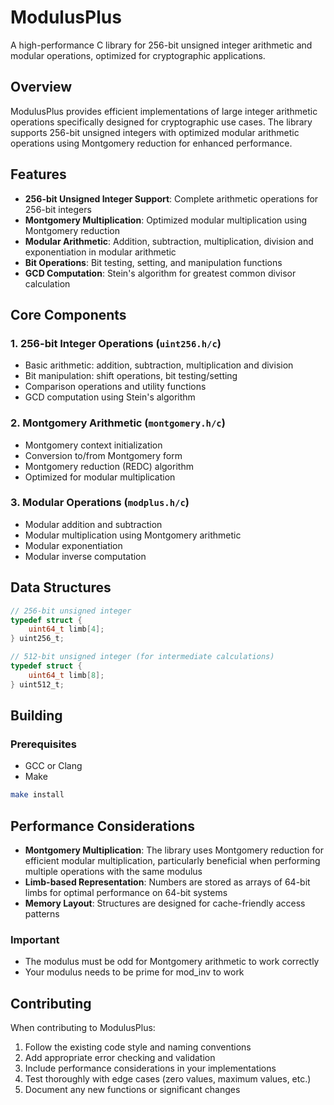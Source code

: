 # ModulusPlus
A high-performance C library for 256-bit unsigned integer arithmetic and modular operations, optimized for cryptographic applications.

## Overview

ModulusPlus provides efficient implementations of large integer arithmetic operations specifically designed for cryptographic use cases. The library supports 256-bit unsigned integers with optimized modular arithmetic operations using Montgomery reduction for enhanced performance.

## Features

- **256-bit Unsigned Integer Support**: Complete arithmetic operations for 256-bit integers
- **Montgomery Multiplication**: Optimized modular multiplication using Montgomery reduction
- **Modular Arithmetic**: Addition, subtraction, multiplication, division and exponentiation in modular arithmetic
- **Bit Operations**: Bit testing, setting, and manipulation functions
- **GCD Computation**: Stein's algorithm for greatest common divisor calculation

## Core Components

### 1. 256-bit Integer Operations (`uint256.h/c`)
- Basic arithmetic: addition, subtraction, multiplication and division
- Bit manipulation: shift operations, bit testing/setting
- Comparison operations and utility functions
- GCD computation using Stein's algorithm

### 2. Montgomery Arithmetic (`montgomery.h/c`)
- Montgomery context initialization
- Conversion to/from Montgomery form
- Montgomery reduction (REDC) algorithm
- Optimized for modular multiplication

### 3. Modular Operations (`modplus.h/c`)
- Modular addition and subtraction
- Modular multiplication using Montgomery arithmetic
- Modular exponentiation
- Modular inverse computation

## Data Structures

```c
// 256-bit unsigned integer
typedef struct {
    uint64_t limb[4];
} uint256_t;

// 512-bit unsigned integer (for intermediate calculations)
typedef struct {
    uint64_t limb[8];
} uint512_t;

```

## Building

### Prerequisites
- GCC or Clang
- Make 

```bash
make install
```

## Performance Considerations

- **Montgomery Multiplication**: The library uses Montgomery reduction for efficient modular multiplication, particularly beneficial when performing multiple operations with the same modulus
- **Limb-based Representation**: Numbers are stored as arrays of 64-bit limbs for optimal performance on 64-bit systems
- **Memory Layout**: Structures are designed for cache-friendly access patterns


### Important
- The modulus must be odd for Montgomery arithmetic to work correctly
- Your modulus needs to be prime for mod_inv to work


## Contributing

When contributing to ModulusPlus:

1. Follow the existing code style and naming conventions
2. Add appropriate error checking and validation
3. Include performance considerations in your implementations
4. Test thoroughly with edge cases (zero values, maximum values, etc.)
5. Document any new functions or significant changes
